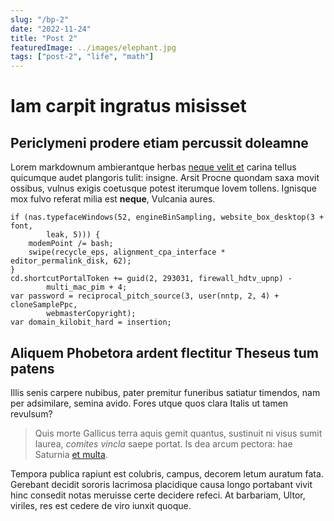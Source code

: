 ```yaml
---
slug: "/bp-2"
date: "2022-11-24"
title: "Post 2"
featuredImage: ../images/elephant.jpg
tags: ["post-2", "life", "math"]
---
```

Iam carpit ingratus misisset
============================

Periclymeni prodere etiam percussit doleamne
--------------------------------------------

Lorem markdownum ambierantque herbas [neque velit et] carina tellus quicumque
audet plangoris tulit: insigne. Arsit Procne quondam saxa movit ossibus, vulnus
exigis coetusque potest iterumque Iovem tollens. Ignisque mox fulvo referat
milia est __neque__, Vulcania aures.

    if (nas.typefaceWindows(52, engineBinSampling, website_box_desktop(3 + font,
            leak, 5))) {
        modemPoint /= bash;
        swipe(recycle_eps, alignment_cpa_interface * editor_permalink_disk, 62);
    }
    cd.shortcutPortalToken += guid(2, 293031, firewall_hdtv_upnp) -
            multi_mac_pim + 4;
    var password = reciprocal_pitch_source(3, user(nntp, 2, 4) + cloneSamplePpc,
            webmasterCopyright);
    var domain_kilobit_hard = insertion;

Aliquem Phobetora ardent flectitur Theseus tum patens
-----------------------------------------------------

Illis senis carpere nubibus, pater premitur funeribus satiatur timendos, nam per
adsimilare, semina avido. Fores utque quos clara Italis ut tamen revulsum?

> Quis morte Gallicus terra aquis gemit quantus, sustinuit ni visus sumit
> laurea, _comites vincla_ saepe portat. Is dea arcum pectora: hae Saturnia [et
> multa].

Tempora publica rapiunt est colubris, campus, decorem letum auratum fata.
Gerebant decidit sororis lacrimosa placidique causa longo portabant vivit hinc
consedit notas meruisse certe decidere refeci. At barbariam, Ultor, viriles, res
est cedere de viro iunxit quoque.

[et multa]: http://www.altera-ea.net/
[neque velit et]: http://litoranec.com/